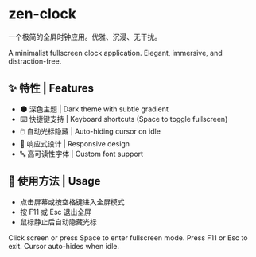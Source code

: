 # zen-clock

一个极简的全屏时钟应用。优雅、沉浸、无干扰。

A minimalist fullscreen clock application. Elegant, immersive, and distraction-free.

## ✨ 特性 | Features

- 🌑 深色主题 | Dark theme with subtle gradient
- ⌨️ 快捷键支持 | Keyboard shortcuts (Space to toggle fullscreen)
- 🖱️ 自动光标隐藏 | Auto-hiding cursor on idle
- 📱 响应式设计 | Responsive design
- 🔤 高可读性字体 | Custom font support

## 🚀 使用方法 | Usage

- 点击屏幕或按空格键进入全屏模式
- 按 F11 或 Esc 退出全屏
- 鼠标静止后自动隐藏光标

Click screen or press Space to enter fullscreen mode. Press F11 or Esc to exit. Cursor auto-hides when idle.
